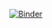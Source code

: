 [![Binder](https://mybinder.org/badge_logo.svg)](https://mybinder.org/v2/gh/fsp-jk/fsp-jira-analysis/HEAD)
